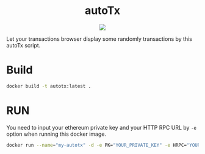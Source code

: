 <div align=center><h1> autoTx </h1></div>
<div align=center><img src="https://github.com/TaibiaoGuo/autoTx/workflows/master%20building/badge.svg" /></div>

Let your transactions browser display some randomly transactions by this autoTx script.

# Build
```bash
docker build -t autotx:latest .
```

# RUN
You need to input your ethereum private key and your HTTP RPC URL by `-e` option when running this docker image.
```bash
docker run --name="my-autotx" -d -e PK="YOUR_PRIVATE_KEY" -e HRPC="YOUR_HTTP_RPC_URL" autotx
```
